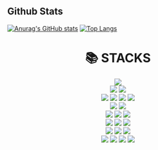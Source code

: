   ## Github Stats

[![Anurag's GitHub stats](https://github-readme-stats.vercel.app/api?username=lakumel&count_private=true&show_icons=true&theme=radical)](https://github.com/anuraghazra/github-readme-stats)
[![Top Langs](https://github-readme-stats.vercel.app/api/top-langs/?username=lakumel&layout=compact&theme=material-palenight&langs_count=8&hide=HTML,XSLT)](https://github.com/anuraghazra/github-readme-stats)


<div align=center><h1>📚 STACKS</h1></div>

<div align=center> 

<!--자바-->
<img src="https://img.shields.io/badge/java-007396?style=for-the-badge&logo=java&logoColor=white">
<br>

<!--스프링-->
<img src="https://img.shields.io/badge/spring-6DB33F?style=for-the-badge&logo=Spring&logoColor=white"> 
<img src="https://img.shields.io/badge/spring boot-6DB33F?style=for-the-badge&logo=Springboot&logoColor=white"> 
<br>

<!--html/css/java/jquery-->
    
  <img src="https://img.shields.io/badge/html5-E34F26?style=for-the-badge&logo=html5&logoColor=white"> 
  <img src="https://img.shields.io/badge/css-1572B6?style=for-the-badge&logo=css3&logoColor=white"> 
  <img src="https://img.shields.io/badge/javascript-F7DF1E?style=for-the-badge&logo=javascript&logoColor=black"> 
  <img src="https://img.shields.io/badge/jquery-0769AD?style=for-the-badge&logo=jquery&logoColor=white">
  <br>

  <!--오라클/mysql-->
  <img src="https://img.shields.io/badge/oracle-F80000?style=for-the-badge&logo=oracle&logoColor=white"> 
   <img src="https://img.shields.io/badge/mysql-4479A1?style=for-the-badge&logo=mysql&logoColor=white"> 
  <br>

<!--리눅스/윈도우10-->
  <img src="https://img.shields.io/badge/linux-FCC624?style=for-the-badge&logo=linux&logoColor=black"> 
<img src="https://img.shields.io/badge/ubuntu-E95420?style=for-the-badge&logo=ubuntu&logoColor=black"> 
  <img src="https://img.shields.io/badge/windows 10-0078D6?style=for-the-badge&logo=windows10&logoColor=white">
<br>

<!--vmware/AWS/톰캣-->
 <img src="https://img.shields.io/badge/VMware-607078?style=for-the-badge&logo=vmware&logoColor=white"> 
  <img src="https://img.shields.io/badge/amazonaws-232F3E?style=for-the-badge&logo=amazonaws&logoColor=white"> 
  <img src="https://img.shields.io/badge/apache tomcat-F8DC75?style=for-the-badge&logo=apachetomcat&logoColor=white">
  <br>

<!--vscode/이클립스-->
 <img src="https://img.shields.io/badge/visual studio code-007ACC?style=for-the-badge&logo=visualstudiocode&logoColor=white">
 <img src="https://img.shields.io/badge/eclipse ide-2C2255?style=for-the-badge&logo=eclipseide&logoColor=white">
 <img src="https://img.shields.io/badge/intellij idea-000000?style=for-the-badge&logo=intellijidea&logoColor=white">
<br>

<!--깃허브/깃/노션/피그마-->
  <img src="https://img.shields.io/badge/github-181717?style=for-the-badge&logo=github&logoColor=white">
  <img src="https://img.shields.io/badge/git-F05032?style=for-the-badge&logo=git&logoColor=white">
  <img src="https://img.shields.io/badge/notion-000000?style=for-the-badge&logo=notion&logoColor=white">
   <img src="https://img.shields.io/badge/figma-F24E1E?style=for-the-badge&logo=figma&logoColor=white">
  <br>





</div>
